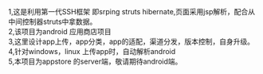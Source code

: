 1,这是利用第一代SSH框架 即srping struts hibernate,页面采用jsp解析，配合从中间控制器struts中拿数据。 <br/>
2,该项目为android 应用商店项目 <br/>
3,这里设计app上传，app分类，app的适配，渠道分发，版本控制，自身升级。 <br/>
4,针对windows，linux  上传app时，自动解析android  <br/>
5,本项目为appstore 的server端，敬请期待android端。 <br/>

